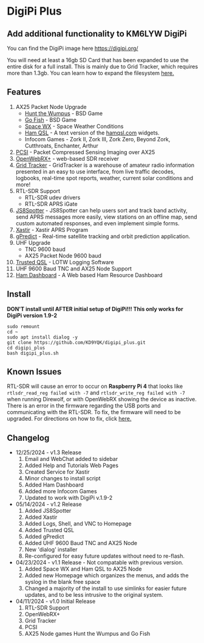 # DigiPi Plus
## Add additional functionality to KM6LYW DigiPi

You can find the DigiPi image here https://digipi.org/

You will need at least a 16gb SD Card that has been expanded to use the entire disk for a full install.  This is mainly due to Grid Tracker, which requires more than 1.3gb. You can learn how to expand the filesystem [here.](extend_filesystem.md)

## Features
1. AX25 Packet Node Upgrade
   - [Hunt the Wumpus](https://linuxcommandlibrary.com/man/wump) - BSD Game
   - [Go Fish](https://linuxcommandlibrary.com/man/go-fish) - BSD Game
   - [Space WX](https://github.com/bradbrownjr/bpq-apps) - Space Weather Conditions
   - [Ham QSL](https://github.com/bradbrownjr/bpq-apps) - A text version of the [hamqsl.com](https://hamqsl.com/) widgets.
   - Infocom Games - Zork II, Zork III, Zork Zero, Beyond Zork, Cutthroats, Enchanter, Arthur
2. [PCSI](https://github.com/maqifrnswa/PCSI) - Packet Compressed Sensing Imaging over AX25
3. [OpenWebRX+](https://fms.komkon.org/OWRX/) - web-based SDR receiver
4. [Grid Tracker](https://gridtracker.org/) - GridTracker is a warehouse of amateur radio information presented in an easy to use interface, from live traffic decodes, logbooks, real-time spot reports, weather, current solar conditions and more!
5. RTL-SDR Support
   - RTL-SDR udev drivers
   - RTL-SDR APRS iGate
6. [JS8Spotter](https://kf7mix.com/js8spotter.html) - JS8Spotter can help users sort and track band activity, send APRS messages more easily, view stations on an offline map, send custom automated responses, and even implement simple forms.
7. [Xastir](https://xastir.org/index.php/Main_Page) - Xastir APRS Program
8. [gPredict](https://oz9aec.dk/gpredict/) - Real-time satellite tracking and orbit prediction application.
9. UHF Upgrade
   - TNC 9600 baud
   - AX25 Packet Node 9600 baud
10. [Trusted QSL](https://www.arrl.org/tqsl-download) - LOTW Logging Software
11. UHF 9600 Baud TNC and AX25 Node Support
12. [Ham Dashboard](https://github.com/VA3HDL/hamdashboard) - A Web based Ham Resource Dashboard

## Install
**DON'T install until AFTER initial setup of DigiPi!!! This only works for DigiPi version 1.9-2**
```
sudo remount
cd ~
sudo apt install dialog -y
git clone https://github.com/KD9YQK/digipi_plus.git
cd digipi_plus
bash digipi_plus.sh
```

## Known Issues
RTL-SDR will cause an error to occur on **Raspberry Pi 4** that looks like `rtlsdr_read_reg failed with -7` and `rtlsdr_write_reg failed with -7` when running Direwolf, or with OpenWebRX showing the device as inactive. There is an error in the firmware regarding the USB ports and communicating with the RTL-SDR. To fix, the firmware will need to be upgraded. For directions on how to fix, click [here.](kernel6.6_fix.md)

## Changelog
- 12/25/2024 - v1.3 Release
  1. Email and WebChat added to sidebar
  2. Added Help and Tutorials Web Pages
  3. Created Service for Xastir
  4. Minor changes to install script
  5. Added Ham Dashboard
  6. Added more Infocom Games
  7. Updated to work with DigiPi v.1.9-2
- 05/14/2024 - v1.2 Release
  1. Added JS8Spotter
  2. Added Xastir
  3. Added Logs, Shell, and VNC to Homepage
  4. Added Trusted QSL
  5. Added gPredict
  6. Added UHF 9600 Baud TNC and AX25 Node
  7. New 'dialog' installer
  8. Re-configured for easy future updates without need to re-flash.
- 04/23/2024 - v1.1 Release - Not compatable with previous version.
  1. Added Space WX and Ham QSL to AX25 Node
  2. Added new Homepage which organizes the menus, and adds the syslog in the blank free space
  3. Changed a majority of the install to use simlinks for easier future updates, and to be less intrusive to the original system.
- 04/11/2024 - v1.0 Initial Release
  1. RTL-SDR Support
  2. OpenWebRX+
  3. Grid Tracker
  4. PCSI
  5. AX25 Node games Hunt the Wumpus and Go Fish


